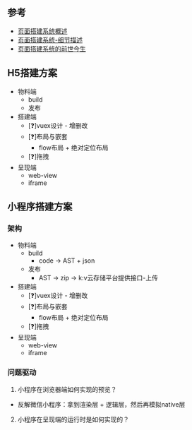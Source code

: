 ## 参考
- [页面搭建系统概述](https://www.cnblogs.com/everfind/p/low-code.html)
- [页面搭建系统-细节描述](https://github.com/CntChen/cntchen.github.io/issues/17)
- [页面搭建系统的前世今生](https://github.com/CntChen/cntchen.github.io/issues/15)
## H5搭建方案
- 物料端
  - build
  - 发布
- 搭建端
  - [❓]vuex设计 - 增删改
  - [❓]布局与嵌套
    - flow布局  + 绝对定位布局
  - [❓]拖拽
- 呈现端
  - web-view
  - iframe
## 小程序搭建方案
### 架构
- 物料端
  - build
    - code -> AST + json
  - 发布
    - AST -> zip -> k:v云存储平台提供接口-上传
- 搭建端
  - [❓]vuex设计 - 增删改
  - [❓]布局与嵌套
    - flow布局  + 绝对定位布局
  - [❓]拖拽
- 呈现端
  - web-view
  - iframe
### 问题驱动
1. 小程序在浏览器端如何实现的预览？
  - 反解微信小程序：拿到渲染层 + 逻辑层，然后再模拟native层 
2. 小程序在呈现端的运行时是如何实现的？